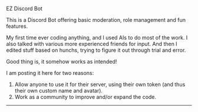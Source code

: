 EZ Discord Bot

This is a Discord Bot offering basic moderation, role management and fun features.

My first time ever coding anything, and I used AIs to do most of the work.
I also talked with various more experienced friends for input.
And then I edited stuff based on hunchs, trying to figure it out through trial and error.

Good thing is, it somehow works as intended!

I am posting it here for two reasons:
1. Allow anyone to use it for their server, using their own token (and thus their own custom name and avatar).
2. Work as a community to improve and/or expand the code.

---
